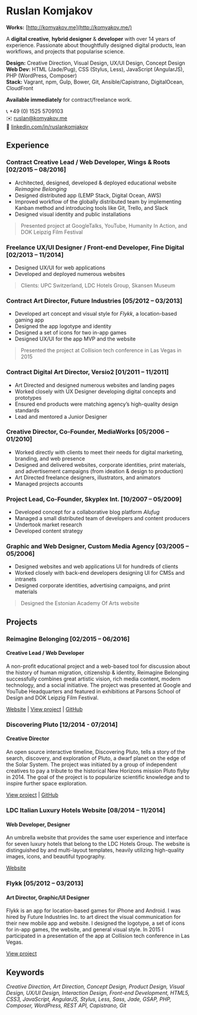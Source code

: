 # Ruslan Komjakov
**Works:** [http://komyakov.me](http://komyakov.me/)

A **digital creative**, **hybrid designer** & **developer** with over 14 years of experience. Passionate about thoughtfully designed digital products, lean workflows, and projects that popularise science.

**Design:** Creative Direction, Visual Design, UX/UI Design, Concept Design  
**Web Dev:** HTML (Jade/Pug), CSS (Stylus, Less), JavaScript (AngularJS), PHP (WordPress, Composer)  
**Stack:** Vagrant, npm, Gulp, Bower, Git, Ansible/Capistrano, DigitalOcean, CloudFront

**Available immediately** for contract/freelance work.

:telephone_receiver: +49 (0) 1525 5709103  
:envelope: ruslan@komyakov.me  
:link: [linkedin.com/in/ruslankomjakov](http://linkedin.com/in/ruslankomjakov)

## Experience

### Contract Creative Lead / Web Developer, Wings & Roots [02/2015 – 08/2016]

* Architected, designed, developed & deployed educational website *Reimagine Belonging*
* Designed distributed app (LEMP Stack, Digital Ocean, AWS)
* Improved workflow of the globally distributed team by implementing Kanban method and introducing tools like Git, Trello, and Slack
* Designed visual identity and public installations

> Presented project at GoogleTalks, YouTube, Humanity In Action, and DOK Leipzig Film Festival

### Freelance UX/UI Designer / Front-end Developer, Fine Digital [02/2013 – 11/2014]
* Designed UX/UI for web applications
* Developed and deployed numerous websites

> Clients: UPC Switzerland, LDC Hotels Group, Skansen Museum

### Contract Art Director, Future Industries [05/2012 – 03/2013]
* Developed art concept and visual style for *Flykk*, a location-based gaming app
* Designed the app logotype and identity
* Designed a set of icons for two in-app games
* Designed UX/UI for the app MVP and the website

>Presented the project at Collision tech conference in Las Vegas in 2015

### Contract Digital Art Director, Versio2 [01/2011 – 11/2011]
* Art Directed and designed numerous websites and landing pages
* Worked closely with UX Designer developing digital concepts and prototypes
* Ensured end products were matching agency’s high-quality design standards
* Lead and mentored a Junior Designer

### Creative Director, Co-Founder, MediaWorks [05/2006 – 01/2010]
* Worked directly with clients to meet their needs for digital marketing, branding, and web presence
* Designed and delivered websites, corporate identities, print materials, and advertisement campaigns (from ideation & design to production)
* Art Directed freelance designers, illustrators, and animators
* Managed projects accounts

### Project Lead, Co-Founder, Skyplex Int. [10/2007 – 05/2009]
* Developed concept for a collaborative blog platform *Alufug*
* Managed a small distributed team of developers and content producers
* Undertook market research
* Developed content strategy

### Graphic and Web Designer, Custom Media Agency [03/2005 – 05/2006]
* Designed websites and web applications UI for hundreds of clients
* Worked closely with back-end developers designing UI for CMSs and intranets
* Designed corporate identities, advertising campaigns, and print materials

> Designed the Estonian Academy Of Arts website

## Projects

### Reimagine Belonging [02/2015 – 06/2016]
#### Creative Lead / Web Developer
A non-profit educational project and a web-based tool for discussion about the history of human migration, citizenship & identity, Reimagine Belonging successfully combines great artistic vision, rich media content, modern technology, and a social initiative. The project was presented at Google and YouTube Headquarters and featured in exhibitions at Parsons School of Design and DOK Leipzig Film Festival.

[Website](https://reimaginebelonging.org) |
[View project](http://komyakov.me/reimagine-belonging) |
[GitHub](https://github.com/rslnk/reimagine-belonging)

### Discovering Pluto [12/2014 - 07/2014]
#### Creative Director
An open source interactive timeline, Discovering Pluto, tells a story of the search, discovery, and exploration of Pluto, a dwarf planet on the edge of the Solar System. The project was initiated by a group of independent creatives to pay a tribute to the historical New Horizons mission Pluto flyby in 2014. The goal of the project is to popularize scientific knowledge and to inspire further space exploration.

[View project](http://komyakov.me/discovering-pluto) |
[GitHub](https://github.com/rslnk/discovering-pluto)

### LDC Italian Luxury Hotels Website [08/2014 – 11/2014]
#### Web Developer, Designer
An umbrella website that provides the same user experience and interface for seven luxury hotels that belong to the LDC Hotels Group. The website is distinguished by and multi-layout templates, heavily utilizing high-quality images, icons, and beautiful typography.

[Website](http://www.ldcitalianhotels.com)

### Flykk [05/2012 – 03/2013]
#### Art Director, Graphic/UI Designer
Flykk is an app for location-based games for iPhone and Android. I was hired by Future Industries Inc. to art direct the visual communication for their new mobile app and website. I designed the logotype, a set of icons for in-app games, the website, and general visual style. In 2015 I participated in a presentation of the app at Collision tech conference in Las Vegas.

[View project](http://komyakov.me/flykk)

## Keywords
*Creative Direction, Art Direction, Concept Design, Product Design, Visual Design, UX/UI Design, Interaction Design, Front-end Development, HTML5, CSS3, JavaScript, AngularJS, Stylus, Less, Sass, Jade, GSAP, PHP, Composer, WordPress, REST API, Capistrano, Git*
